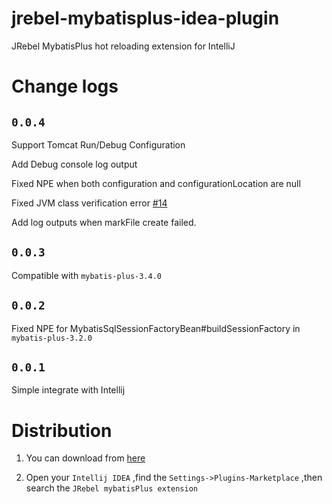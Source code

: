 # jrebel-mybatisplus-idea-plugin
JRebel MybatisPlus hot reloading extension for IntelliJ

# Change logs

## `0.0.4`

Support Tomcat Run/Debug Configuration

Add Debug console log output

Fixed NPE when both configuration and configurationLocation are null

Fixed JVM class verification error [#14](https://github.com/SweetInk/jrebel-mybatisplus/issues/14)

Add log outputs when markFile create failed.


## `0.0.3`
Compatible with `mybatis-plus-3.4.0`

## `0.0.2`
Fixed NPE for MybatisSqlSessionFactoryBean#buildSessionFactory in `mybatis-plus-3.2.0`

## `0.0.1`
Simple integrate with Intellij

# Distribution

1. You can download from [here](https://plugins.jetbrains.com/plugin/12682-jrebel-mybatisplus-extension)

2. Open your `Intellij IDEA` ,find the `Settings->Plugins-Marketplace` ,then search the `JRebel mybatisPlus extension`
